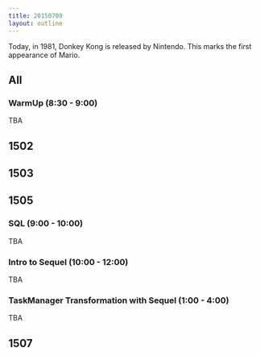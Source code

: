 ```yaml
---
title: 20150709
layout: outline
---
```


Today, in 1981, Donkey Kong is released by Nintendo. This marks the first appearance of Mario.


## All

### WarmUp (8:30 - 9:00)

TBA

## 1502


## 1503


## 1505

### SQL (9:00 - 10:00)

TBA

### Intro to Sequel (10:00 - 12:00)

TBA

### TaskManager Transformation with Sequel (1:00 - 4:00)

TBA


## 1507